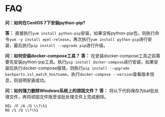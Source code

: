 # FAQ

**问：如何在CentOS 7下安装python-pip?**

**答：** 直接执行`yum install python-pip`安装，如果没有python-pip包，则执行命令`yum -y install epel-release`，再次执行`yum install python-pip`进行安装，最后执行`pip install --upgrade pip`进行升级。

**问：如何安装docker-compose工具？**
**答：** 在安装docker-compose工具之前需要先安装python-pip工具。执行`pip install docker-compose`进行安装，如果安装后执行docker-compose报错，则执行`pip install --upgrade backports.ssl_match_hostname`，执行`docker-compose --version`查看版本信息，则说明安装成功。

**问：如何强力删除Windows系统上的顽固文件？**
**答：** 将以下代码保存为bat批处理文件，再将顽固文件拖至该批处理文件上完成删除。

    DEL /F /A /Q \\?\%1
    RD /S /Q \\?\%1